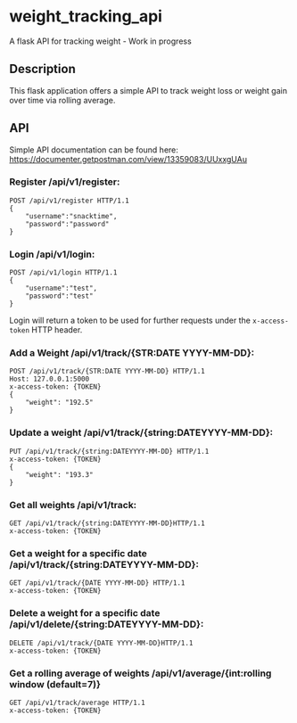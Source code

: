 # weight_tracking_api
A flask API for tracking weight - Work in progress

## Description
This flask application offers a simple API to track weight loss or weight gain over time via  rolling average.

## API
Simple API documentation can be found here: https://documenter.getpostman.com/view/13359083/UUxxgUAu


### Register /api/v1/register:
```
POST /api/v1/register HTTP/1.1
{
    "username":"snacktime",
    "password":"password"
}
```

### Login /api/v1/login:
```
POST /api/v1/login HTTP/1.1
{
    "username":"test",
    "password":"test"
}
```

Login will return a token to be used for further requests under the `x-access-token` HTTP header.

### Add a Weight /api/v1/track/{STR:DATE YYYY-MM-DD}: 
```
POST /api/v1/track/{STR:DATE YYYY-MM-DD} HTTP/1.1
Host: 127.0.0.1:5000
x-access-token: {TOKEN}
{
    "weight": "192.5"
}
```

### Update a weight /api/v1/track/{string:DATEYYYY-MM-DD}:
```
PUT /api/v1/track/{string:DATEYYYY-MM-DD} HTTP/1.1
x-access-token: {TOKEN}
{
    "weight": "193.3"
}
```

### Get all weights /api/v1/track: 
```
GET /api/v1/track/{string:DATEYYYY-MM-DD}HTTP/1.1
x-access-token: {TOKEN}
```

### Get a weight for a specific date /api/v1/track/{string:DATEYYYY-MM-DD}: 
```
GET /api/v1/track/{DATE YYYY-MM-DD} HTTP/1.1
x-access-token: {TOKEN}
```

### Delete a weight for a specific date /api/v1/delete/{string:DATEYYYY-MM-DD}:
```
DELETE /api/v1/track/{DATE YYYY-MM-DD}HTTP/1.1
x-access-token: {TOKEN}
```

### Get a rolling average of weights /api/v1/average/{int:rolling window (default=7)}  
```
GET /api/v1/track/average HTTP/1.1
x-access-token: {TOKEN}
```
